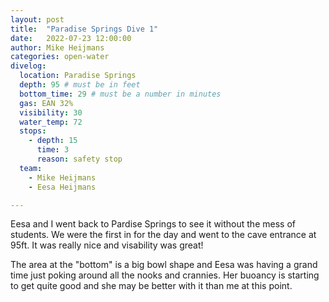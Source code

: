 ```yaml
---
layout: post
title:  "Paradise Springs Dive 1"
date:   2022-07-23 12:00:00
author: Mike Heijmans
categories: open-water
divelog:
  location: Paradise Springs
  depth: 95 # must be in feet
  bottom_time: 29 # must be a number in minutes
  gas: EAN 32%
  visibility: 30
  water_temp: 72
  stops:
    - depth: 15
      time: 3
      reason: safety stop
  team:
    - Mike Heijmans
    - Eesa Heijmans

---
```


Eesa and I went back to Pardise Springs to see it without the mess of students. We were the first in for the day and went to the cave entrance at 95ft. It was really nice and visability was great! 

The area at the "bottom" is a big bowl shape and Eesa was having a grand time just poking around all the nooks and crannies. Her buoancy is starting to get quite good and she may be better with it than me at this point. 